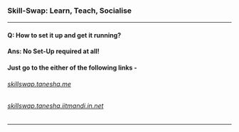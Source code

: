 ### Skill-Swap: Learn, Teach, Socialise

---

#### Q: How to set it up and get it running?
#### Ans: No Set-Up required at all!
####      Just go to the either of the following links -

###### [skillswap.taneshq.me](https://skillswap.taneshq.me)
###### [skillswap.taneshq.iitmandi.in.net](https://skillswap.taneshq.iitmandi.in.net)

---
